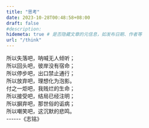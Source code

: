 ```yaml
---
title: "思考"
date: 2023-10-28T00:48:58+08:00
draft: false
#description:
hidemeta: true # 是否隐藏文章的元信息，如发布日期、作者等
url: "/think"
---
```

所以失落吧，呐喊无人倾听；  
所以回头吧，彼岸没有宿命；  
所以停步吧，出口禁止通行；  
所以放弃吧，理想化为泡影。  
付之一炬吧，我贱烂的生命；  
所以接受吧，结局已经注明；  
所以摒弃吧，那世俗的诟病；  
所以嘲笑吧，这沉默的悲鸣。  
                    ------《志铭》
